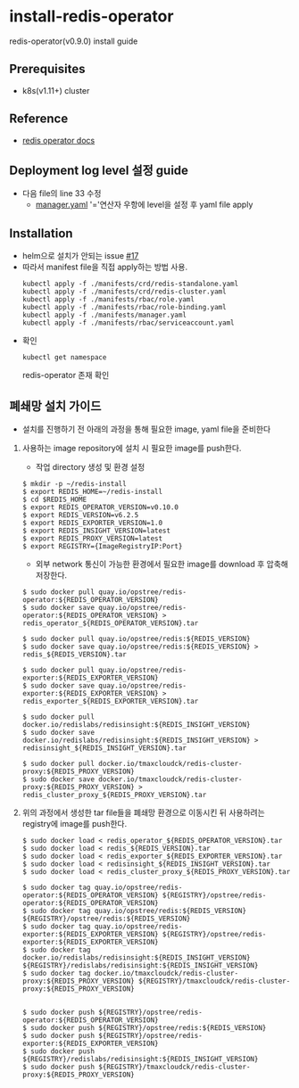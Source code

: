 # install-redis-operator
redis-operator(v0.9.0) install guide

## Prerequisites
- k8s(v1.11+) cluster

## Reference
- [redis operator docs](https://ot-container-kit.github.io/redis-operator/guide/installation.html)


## Deployment log level 설정 guide
- 다음 file의 line 33 수정
  + [manager.yaml](https://github.com/tmax-cloud/install-redis-operator/blob/main/manifests/manager.yaml#L33) '='연산자 우항에 level을 설정 후 yaml file apply

## Installation
- helm으로 설치가 안되는 issue [#17](https://github.com/OT-CONTAINER-KIT/helm-charts/issues/17)
- 따라서 manifest file을 직접 apply하는 방법 사용.
  ```shell
  kubectl apply -f ./manifests/crd/redis-standalone.yaml
  kubectl apply -f ./manifests/crd/redis-cluster.yaml
  kubectl apply -f ./manifests/rbac/role.yaml
  kubectl apply -f ./manifests/rbac/role-binding.yaml
  kubectl apply -f ./manifests/manager.yaml
  kubectl apply -f ./manifests/rbac/serviceaccount.yaml
- 확인
  ```shell
  kubectl get namespace
  ```
  redis-operator 존재 확인

## 폐쇄망 설치 가이드
- 설치를 진행하기 전 아래의 과정을 통해 필요한 image, yaml file을 준비한다
1. 사용하는 image repository에 설치 시 필요한 image를 push한다.
    - 작업 directory 생성 및 환경 설정
    ```shell
    $ mkdir -p ~/redis-install
    $ export REDIS_HOME=~/redis-install
    $ cd $REDIS_HOME
    $ export REDIS_OPERATOR_VERSION=v0.10.0
    $ export REDIS_VERSION=v6.2.5
    $ export REDIS_EXPORTER_VERSION=1.0
    $ export REDIS_INSIGHT_VERSION=latest
    $ export REDIS_PROXY_VERSION=latest
    $ export REGISTRY={ImageRegistryIP:Port}
    ```

    - 외부 network 통신이 가능한 환경에서 필요한 image를 download 후 압축해 저장한다.
    ```shell
    $ sudo docker pull quay.io/opstree/redis-operator:${REDIS_OPERATOR_VERSION}
    $ sudo docker save quay.io/opstree/redis-operator:${REDIS_OPERATOR_VERSION} > redis_operator_${REDIS_OPERATOR_VERSION}.tar

    $ sudo docker pull quay.io/opstree/redis:${REDIS_VERSION}
    $ sudo docker save quay.io/opstree/redis:${REDIS_VERSION} > redis_${REDIS_VERSION}.tar

    $ sudo docker pull quay.io/opstree/redis-exporter:${REDIS_EXPORTER_VERSION}
    $ sudo docker save quay.io/opstree/redis-exporter:${REDIS_EXPORTER_VERSION} > redis_exporter_${REDIS_EXPORTER_VERSION}.tar

    $ sudo docker pull docker.io/redislabs/redisinsight:${REDIS_INSIGHT_VERSION}
    $ sudo docker save docker.io/redislabs/redisinsight:${REDIS_INSIGHT_VERSION} > redisinsight_${REDIS_INSIGHT_VERSION}.tar

    $ sudo docker pull docker.io/tmaxcloudck/redis-cluster-proxy:${REDIS_PROXY_VERSION}
    $ sudo docker save docker.io/tmaxcloudck/redis-cluster-proxy:${REDIS_PROXY_VERSION} > redis_cluster_proxy_${REDIS_PROXY_VERSION}.tar
    ```

2. 위의 과정에서 생성한 tar file들을 폐쇄망 환경으로 이동시킨 뒤 사용하려는 registry에 image를 push한다.
    ```shell
    $ sudo docker load < redis_operator_${REDIS_OPERATOR_VERSION}.tar
    $ sudo docker load < redis_${REDIS_VERSION}.tar
    $ sudo docker load < redis_exporter_${REDIS_EXPORTER_VERSION}.tar
    $ sudo docker load < redisinsight_${REDIS_INSIGHT_VERSION}.tar
    $ sudo docker load < redis_cluster_proxy_${REDIS_PROXY_VERSION}.tar

    $ sudo docker tag quay.io/opstree/redis-operator:${REDIS_OPERATOR_VERSION} ${REGISTRY}/opstree/redis-operator:${REDIS_OPERATOR_VERSION}
    $ sudo docker tag quay.io/opstree/redis:${REDIS_VERSION} ${REGISTRY}/opstree/redis:${REDIS_VERSION}
    $ sudo docker tag quay.io/opstree/redis-exporter:${REDIS_EXPORTER_VERSION} ${REGISTRY}/opstree/redis-exporter:${REDIS_EXPORTER_VERSION}
    $ sudo docker tag docker.io/redislabs/redisinsight:${REDIS_INSIGHT_VERSION} ${REGISTRY}/redislabs/redisinsight:${REDIS_INSIGHT_VERSION}
    $ sudo docker tag docker.io/tmaxcloudck/redis-cluster-proxy:${REDIS_PROXY_VERSION} ${REGISTRY}/tmaxcloudck/redis-cluster-proxy:${REDIS_PROXY_VERSION}


    $ sudo docker push ${REGISTRY}/opstree/redis-operator:${REDIS_OPERATOR_VERSION}
    $ sudo docker push ${REGISTRY}/opstree/redis:${REDIS_VERSION}
    $ sudo docker push ${REGISTRY}/opstree/redis-exporter:${REDIS_EXPORTER_VERSION}
    $ sudo docker push ${REGISTRY}/redislabs/redisinsight:${REDIS_INSIGHT_VERSION}
    $ sudo docker push ${REGISTRY}/tmaxcloudck/redis-cluster-proxy:${REDIS_PROXY_VERSION}
    ```
    
